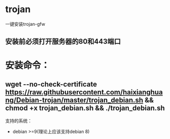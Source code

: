 ﻿# trojan
一键安装trojan-gfw
## 安装前必须打开服务器的80和443端口

# 安装命令：
wget --no-check-certificate https://raw.githubusercontent.com/haixianghuang/Debian-trojan/master/trojan_debian.sh && chmod +x trojan_debian.sh && ./trojan_debian.sh
---
支持的系统：
- debian >=9(理论上应该支持debian 8)



